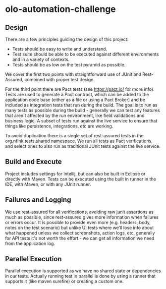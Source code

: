 # olo-automation-challenge

## Design
There are a few principles guiding the design of this project:
- Tests should be easy to write and understand.
- Test suite should be able to be executed against different environments and in a variety of contexts.
- Tests should be as low on the test pyramid as possible.

We cover the first two points with straightforward use of JUnit and Rest-Assured, combined with proper test design.

For the third point there are Pact tests (see https://pact.io/ for more info). Tests are used to generate a Pact contract, which can be added to the application code base (either as a file or using a Pact Broker) and be included as integration tests that run during the build. The goal is to run as many tests as possible during the build - generally we can test any features that aren't affected by the run environment, like field validations and business logic. A subset of tests run against the live service to ensure that things like persistence, integrations, etc are working.

To avoid duplication there is a single set of rest-assured tests in the org.nfink.tests.shared namespace. We run all tests as Pact verifications, and select ones to also run as traditional JUnit tests against the live service.

## Build and Execute
Project includes settings for Intellij, but can also be built in Eclipse or directly with Maven. Tests can be executed using the built in runner in the IDE, with Maven, or with any JUnit runner.

## Failures and Logging
We use rest-assured for all verifications, avoiding raw junit assertions as much as possible, since rest-assured gives more information when failures or errors occur. It is possible to provide even more (e.g. headers, body, notes on the test scenario) but unlike UI tests where we'll lose info about what happened unless we collect screenshots, action logs, etc, generally for API tests it's not worth the effort - we can get all information we need from the application log.

## Parallel Execution
Parallel execution is supported as we have no shared state or dependencies in our tests. Actually running test in parallel is done by using a runner that supports it (like maven surefire) or creating a custom one.
